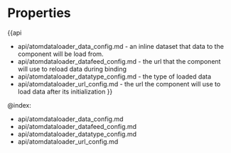 Properties
==========

{{api
- api/atomdataloader_data_config.md - an inline dataset that data to the component will be load from.
- api/atomdataloader_datafeed_config.md - the url that the component will use to reload data during binding
- api/atomdataloader_datatype_config.md - the type of loaded data
- api/atomdataloader_url_config.md - the url the component will use to load data after its initialization
}}

@index:
- api/atomdataloader_data_config.md
- api/atomdataloader_datafeed_config.md
- api/atomdataloader_datatype_config.md
- api/atomdataloader_url_config.md

